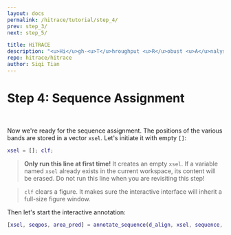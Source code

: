 ```yaml
---
layout: docs
permalink: /hitrace/tutorial/step_4/
prev: step_3/
next: step_5/

title: HiTRACE
description: "<u>Hi</u>gh-<u>T</u>hroughput <u>R</u>obust <u>A</u>nalysis for <u>C</u>apillary <u>E</u>lectrophoresis"
repo: hitrace/hitrace
author: Siqi Tian
---
```


# Step 4: Sequence Assignment

<br/>

Now we're ready for the sequence assignment. The positions of the various bands are stored in a vector `xsel`. Let's initiate it with empty `[]`:

```matlab
xsel = []; clf;
```

> **Only run this line at first time!** It creates an empty `xsel`. If a variable named `xsel` already exists in the current workspace, its content will be erased. Do not run this line when you are revisiting this step!

> `clf` clears a figure. It makes sure the interactive interface will inherit a full-size figure window.

Then let's start the interactive annotation:

```matlab
[xsel, seqpos, area_pred] = annotate_sequence(d_align, xsel, sequence, offset, data_types, first_RT_nucleotide, structure);
```

